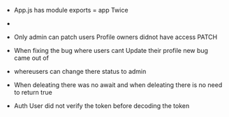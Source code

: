 - App.js has module exports = app Twice
- 
- Only admin can patch users Profile owners didnot have access PATCH
  
- When fixing the bug where users cant Update their profile new bug came out of
- whereusers can change there status to admin

- When deleating there was no await and when deleating there is no need to return true

- Auth User did not verify the token before decoding the token